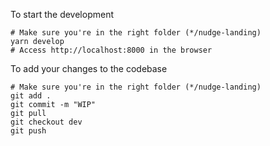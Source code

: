 To start the development
```shell
# Make sure you're in the right folder (*/nudge-landing)
yarn develop
# Access http://localhost:8000 in the browser
```
To add your changes to the codebase
```shell
# Make sure you're in the right folder (*/nudge-landing)
git add .
git commit -m "WIP"
git pull
git checkout dev
git push
```
